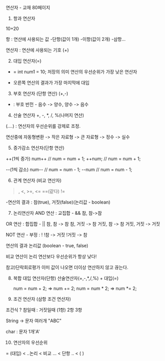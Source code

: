 연산자 - 교재 80페이지

1. 항과 연산자

10+20

항 : 연산에 사용되는 값
       -단항(값이 1개)
       -이항(값이 2개)
       -삼항...

연산자 : 연산에 사용되는 기호 (+)


2. 대입 연산자(=)
-  =
int num1 = 10; 저장의 의미
연산의 우선순위가 가장 낮은 연산자

- 오른쪽 연산의 결과가 가장 마지막에 대입


3. 부호 연산자 (단항 연산)
(+,-)
- : 부호 반전 - 음수 -> 양수, 양수 -> 음수

4. 산술 연산자
+, -, *, /, %(나머지 연산)

(....) : 연산자의 우선순위를 강제로 조정.

연산중에 자동형변환
-> 작은 자료형 -> 큰 자료형
-> 정수 -> 실수 



5. 증가감소 연산자(단항 연산)

++(1씩 증가)
num++ // num = num + 1;
++num; // num = num + 1;

--(1씩 감소)
num-- // num = num - 1;
--num // num = num - 1;


6. 관계 연산자 (비교 연산자)
>, <, >=, <=
==(같다)
!=

-연산의 결과 : 참(true), 거짓(false)(논리값 - boolean)


7. 논리연산자
AND 연산 : 교집합 - &&
	참, 참->참

OR 연산 : 합집합 - ||
	참, 참 -> 참
	참, 거짓 -> 참
	거짓, 참 -> 참
	거짓, 거짓 -> 거짓

NOT 연산 - 부정 : !
	!참 -> 거짓
	!거짓 -> 참

연산의 결과 논리값 (boolean - true, false)


비교 연산이 논리 연산보다 우선순위가  항상 낮다!

참고)단락회로평가
이미 값이 나오면 더이상 연산하지 않고 끊는다.


8. 복합 대입 연산자(단항)
	산술연산자(+,-,*,/,%) + 대입(=)

	num = num + 2;  => num += 2;
	num = num * 2;   => num *= 2;

9. 조건 연산자 (삼항 조건 연산자)

조건식 ? 참일때 : 거짓일때
(1항)      2항         3항

String -> 문자 여러개 "ABC"

char : 문자 1개'A'


10. 연산자의 우선순위 


= (대입) <        ..논리 < 비교 ... <       단항 .. < ( )



































